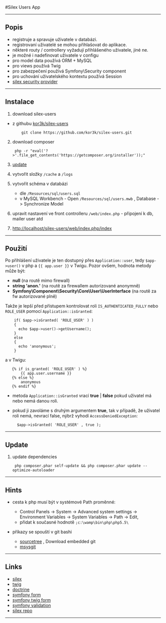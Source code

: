 #Silex Users App

-----------

## Popis
- registruje a spravuje uživatele v databázi. 
- registrovaní uživatelé se mohou přihlašovat do aplikace. 
- některé routy / controllery vyžadují přihlášeného uživatele, jiné ne.
- je možné i nadefinovat uživatele v configu
- pro model data používá ORM + MySQL
- pro views používá Twig
- pro zabezpečení používá Symfony\Security component
- pro uchování uživatelského kontextu používá Session
- [silex security provider](http://silex.sensiolabs.org/doc/providers/security.html)

-----------

## Instalace

1. download silex-users

  - z githubu [kor3k/silex-users](https://github.com/kor3k/silex-users)

            git clone https://github.com/kor3k/silex-users.git

2. download composer

        php -r "eval('?>'.file_get_contents('https://getcomposer.org/installer'));"

3. [update](#update)

4. vytvořit složky `/cache` a `/logs`

5. vytvořit schéma v databázi
   -  dle `/Resources/sql/users.sql`
   -  v MySQL Workbench - Open `/Resources/sql/users.mwb` , Database -> Synchronize Model

6. upravit nastavení ve front controlleru `/web/index.php` - připojení k db, mailer user atd

7. [http://localhost/silex-users/web/index.php/index](http://localhost/silex-users/web/index.php/index)

-----------

## Použití

Po přihlášení uživatele je ten dostupný přes `Application::user`, tedy `$app->user()` v php a `{{ app.user }}` v Twigu. 
Pozor ovšem, hodnota metody může být: 
	
- **null** (na routě mimo firewall)
- **string 'anon.'** (na routě za firewallem autorizované anonymně) 
- **Symfony\Component\Security\Core\User\UserInterface** (na routě za fw autorizované plně)

Takže je lepší před přístupem kontrolovat roli `IS_AUTHENTICATED_FULLY` nebo  `ROLE_USER` pomocí `Application::isGranted`:

        if( $app->isGranted( 'ROLE_USER' ) )
        {
     	  echo $app->user()->getUsername();
        }  
        else
        {
     	  echo 'anonymous';
        }

a v Twigu:

       {% if is_granted( 'ROLE_USER' ) %}
           {{ app.user.username }}    
       {% else %} 
           anonymous
       {% endif %}   

- metoda `Application::isGranted` vrací **true** | **false** pokud uživatel má nebo nemá danou roli.
- pokud ji zavoláme s druhým argumentem **true**, tak v případě, že uživatel roli nemá, nevrací false, nýbrž vyhodí `AccessDeniedException`: 

        $app->isGranted( 'ROLE_USER' , true );

-----------

<a name="update"></a>
## Update
1. update dependencies

        php composer.phar self-update && php composer.phar update --optimize-autoloader

-----------

## Hints

- cesta k php musí být v systémové Path proměnné:
   - Control Panels -> System -> Advanced system settings -> Environment Variables -> System Variables -> Path -> Edit,
   - přidat k současné hodnotě `;c:\wamp\bin\php\php5.5\`

- příkazy se spouští v git bashi
   - [sourcetree](http://www.sourcetreeapp.com/download/) , Download embedded git
   - [msysgit](http://code.google.com/p/msysgit/downloads/list)

-----------

## Links

 - [silex](http://silex.sensiolabs.org/)
 - [twig](http://twig.sensiolabs.org/)
 - [doctrine](http://www.doctrine-project.org/)
 - [symfony form](http://symfony.com/doc/current/reference/forms/types.html)
 - [symfony twig form](http://symfony.com/doc/current/reference/forms/twig_reference.html)
 - [symfony validation](http://symfony.com/doc/current/reference/constraints.html)
 - [silex repo](http://github.com/fabpot/Silex)

-----------

